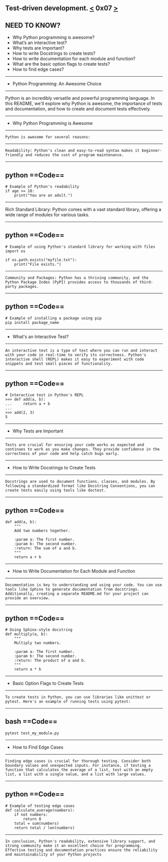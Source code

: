 Test-driven development.
[<](https://github.com/TheeKingZa/alx-higher_level_programming/tree/master/0x06-python-classes/README.md) 0x07 [>](https://github.com/TheeKingZa/alx-higher_level_programming/tree/master/0x08-python-more_classes/README.md)
-----

NEED TO KNOW?
-------------
* Why Python programming is awesome?
* What’s an interactive test?
* Why tests are important?
* How to write Docstrings to create tests?
* How to write documentation for each module and function?
* What are the basic option flags to create tests?
* How to find edge cases?

-------------------------------------------------------------------
* Python Programming: An Awesome Choice
-------------------------------------------------------------------
Python is an incredibly versatile and powerful programming language. In this README, we'll explore why Python is awesome, the importance of tests and documentation, and how to create and document tests effectively.

-------------------------------------------------------------------
* Why Python Programming is Awesome
-------------------------------------------------------------------
	Python is awesome for several reasons:
-------------------------------------------------------------------

	Readability: Python's clean and easy-to-read syntax makes it beginner-friendly and reduces the cost of program maintenance.

----------
python
==Code==
----------
	# Example of Python's readability
	if age >= 18:
	    print("You are an adult.")
-------------------------------------------------------------------
Rich Standard Library: Python comes with a vast standard library, offering a wide range of modules for various tasks.

----------
python
==Code==
----------
	# Example of using Python's standard library for working with files
	import os

	if os.path.exists("myfile.txt"):
	    print("File exists.")
-------------------------------------------------------------------
	Community and Packages: Python has a thriving community, and the Python Package Index (PyPI) provides access to thousands of third-party packages.

----------
python
==Code==
----------
	# Example of installing a package using pip
	pip install package_name
-------------------------------------------------------------------
* What's an Interactive Test?
-------------------------------------------------------------------
	An interactive test is a type of test where you can run and interact with your code in real-time to verify its correctness. Python's interactive shell (REPL) makes it easy to experiment with code snippets and test small pieces of functionality.


----------
python
==Code==
----------
	# Interactive test in Python's REPL
	>>> def add(a, b):
	...     return a + b
	...
	>>> add(2, 3)
	5

-------------------------------------------------------------------
* Why Tests are Important
-------------------------------------------------------------------
	Tests are crucial for ensuring your code works as expected and continues to work as you make changes. They provide confidence in the correctness of your code and help catch bugs early.

-------------------------------------------------------------------
* How to Write Docstrings to Create Tests
-------------------------------------------------------------------
	Docstrings are used to document functions, classes, and modules. By following a standardized format like Docstring Conventions, you can create tests easily using tools like doctest.


----------
python
==Code==
----------
	def add(a, b):
	    """
	    Add two numbers together.
	
	    :param a: The first number.
	    :param b: The second number.
	    :return: The sum of a and b.
	    """
	    return a + b

-------------------------------------------------------------------
* How to Write Documentation for Each Module and Function
-------------------------------------------------------------------
	Documentation is key to understanding and using your code. You can use tools like Sphinx to generate documentation from docstrings. Additionally, creating a separate README.md for your project can provide an overview.


----------
python
==Code==
----------
	# Using Sphinx-style docstring
	def multiply(a, b):
	    """
	    Multiply two numbers.
	
	    :param a: The first number.
	    :param b: The second number.
	    :return: The product of a and b.
	    """
	    return a * b
-------------------------------------------------------------------
* Basic Option Flags to Create Tests
-------------------------------------------------------------------
	To create tests in Python, you can use libraries like unittest or pytest. Here's an example of running tests using pytest:


----------
bash
==Code==
----------
	pytest test_my_module.py
-------------------------------------------------------------------
* How to Find Edge Cases
-------------------------------------------------------------------
	Finding edge cases is crucial for thorough testing. Consider both boundary values and unexpected inputs. For instance, if testing a function that calculates the average of a list, test with an empty list, a list with a single value, and a list with large values.


----------
python
==Code==
----------
	# Example of testing edge cases
	def calculate_average(numbers):
	    if not numbers:
	        return 0
	    total = sum(numbers)
	    return total / len(numbers)

-------------------------------------------------------------------

	In conclusion, Python's readability, extensive library support, and strong community make it an excellent choice for programming. Effective testing and documentation practices ensure the reliability and maintainability of your Python projects
